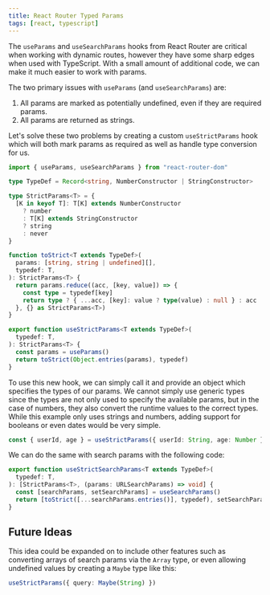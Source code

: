 ```yaml
---
title: React Router Typed Params
tags: [react, typescript]
---
```


The `useParams` and `useSearchParams` hooks from React Router are critical when
working with dynamic routes, however they have some sharp edges when used with
TypeScript. With a small amount of additional code, we can make it much easier
to work with params.

The two primary issues with `useParams` (and `useSearchParams`) are:

1. All params are marked as potentially undefined, even if they are required
   params.
1. All params are returned as strings.

Let's solve these two problems by creating a custom `useStrictParams` hook which
will both mark params as required as well as handle type conversion for us.

```typescript showLineNumbers
import { useParams, useSearchParams } from "react-router-dom"

type TypeDef = Record<string, NumberConstructor | StringConstructor>

type StrictParams<T> = {
  [K in keyof T]: T[K] extends NumberConstructor
    ? number
    : T[K] extends StringConstructor
    ? string
    : never
}

function toStrict<T extends TypeDef>(
  params: [string, string | undefined][],
  typedef: T,
): StrictParams<T> {
  return params.reduce((acc, [key, value]) => {
    const type = typedef[key]
    return type ? { ...acc, [key]: value ? type(value) : null } : acc
  }, {} as StrictParams<T>)
}

export function useStrictParams<T extends TypeDef>(
  typedef: T,
): StrictParams<T> {
  const params = useParams()
  return toStrict(Object.entries(params), typedef)
}
```

To use this new hook, we can simply call it and provide an object which
specifies the types of our params. We cannot simply use generic types since the
types are not only used to specify the available params, but in the case of
numbers, they also convert the runtime values to the correct types. While this
example only uses strings and numbers, adding support for booleans or even dates
would be very simple.

```typescript
const { userId, age } = useStrictParams({ userId: String, age: Number })
```

We can do the same with search params with the following code:

```typescript showLineNumbers
export function useStrictSearchParams<T extends TypeDef>(
  typedef: T,
): [StrictParams<T>, (params: URLSearchParams) => void] {
  const [searchParams, setSearchParams] = useSearchParams()
  return [toStrict([...searchParams.entries()], typedef), setSearchParams]
}
```

## Future Ideas

This idea could be expanded on to include other features such as converting
arrays of search params via the `Array` type, or even allowing undefined values
by creating a `Maybe` type like this:

```typescript
useStrictParams({ query: Maybe(String) })
```
